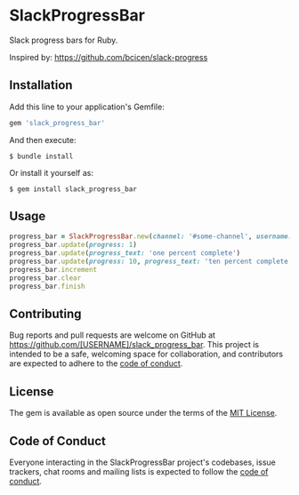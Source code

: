 # SlackProgressBar

Slack progress bars for Ruby.


Inspired by: https://github.com/bcicen/slack-progress

## Installation

Add this line to your application's Gemfile:

```ruby
gem 'slack_progress_bar'
```

And then execute:

    $ bundle install

Or install it yourself as:

    $ gem install slack_progress_bar

## Usage

```ruby
progress_bar = SlackProgressBar.new(channel: '#some-channel', username: 'some-username', slack_token: 'some-token', bar_color: 'blue')
progress_bar.update(progress: 1)
progress_bar.update(progress_text: 'one percent complete')
progress_bar.update(progress: 10, progress_text: 'ten percent complete')
progress_bar.increment
progress_bar.clear
progress_bar.finish
```

## Contributing

Bug reports and pull requests are welcome on GitHub at https://github.com/[USERNAME]/slack_progress_bar. This project is intended to be a safe, welcoming space for collaboration, and contributors are expected to adhere to the [code of conduct](https://github.com/[USERNAME]/slack_progress_bar/blob/master/CODE_OF_CONDUCT.md).

## License

The gem is available as open source under the terms of the [MIT License](https://opensource.org/licenses/MIT).

## Code of Conduct

Everyone interacting in the SlackProgressBar project's codebases, issue trackers, chat rooms and mailing lists is expected to follow the [code of conduct](https://github.com/[USERNAME]/slack_progress_bar/blob/master/CODE_OF_CONDUCT.md).
